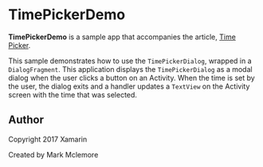 TimePickerDemo 
==============

**TimePickerDemo** is a sample app that accompanies the article,
[Time Picker](https://developer.xamarin.com/guides/android/user_interface/controls/pickers/time-picker/).

This sample demonstrates how to use the `TimePickerDialog`, wrapped in
a `DialogFragment`. This application displays the `TimePickerDialog` as
a modal dialog when the user clicks a button on an Activity. When the
time is set by the user, the dialog exits and a handler updates a
`TextView` on the Activity screen with the time that was selected.

Author
------

Copyright 2017 Xamarin

Created by Mark Mclemore
